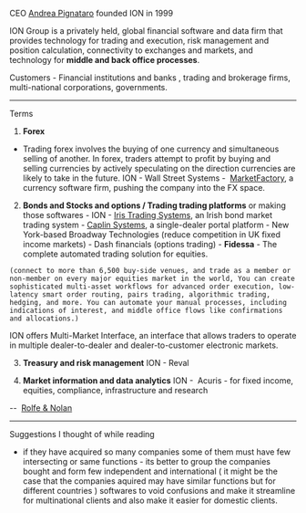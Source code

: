 
CEO [Andrea Pignataro](https://www.marketswiki.com/wiki/Andrea_Pignataro "Andrea Pignataro")
founded ION in 1999

ION Group is a privately held, global financial software and data firm that provides technology for trading and execution, risk management and position calculation, connectivity to exchanges and markets, and technology for **middle and back office processes**.

Customers - Financial institutions and banks , trading and brokerage firms, multi-national corporations, governments.



---
Terms

1. **Forex** 
- Trading forex involves the buying of one currency and simultaneous selling of another. In forex, traders attempt to profit by buying and selling currencies by actively speculating on the direction currencies are likely to take in the future.
ION - Wall Street Systems
       -  [MarketFactory](https://www.marketswiki.com/wiki/MarketFactory "MarketFactory"), a currency software firm, pushing the company into the FX space.
    
2. **Bonds and Stocks and options / Trading trading platforms** or making those softwares - 
ION - [Iris Trading Systems](https://www.marketswiki.com/wiki/index.php?title=Iris_Trading_Systems&action=edit&redlink=1 "Iris Trading Systems (page does not exist)"), an Irish bond market trading system
       - [Caplin Systems](https://www.marketswiki.com/wiki/index.php?title=Caplin_Systems&action=edit&redlink=1 "Caplin Systems (page does not exist)"), a single-dealer portal platform
       - New York-based Broadway Technologies (reduce competition in UK fixed income markets)
       - Dash financials (options trading)
       - **Fidessa** - The complete automated trading solution for equities.
       
`(connect to more than 6,500 buy-side venues, and trade as a member or non-member on every major equities market in the world, You can create sophisticated multi-asset workflows for advanced order execution, low-latency smart order routing, pairs trading, algorithmic trading, hedging, and more. You can automate your manual processes, including indications of interest, and middle office flows like confirmations and allocations.)`
   
ION offers Multi-Market Interface, an interface that allows traders to operate in multiple dealer-to-dealer and dealer-to-customer electronic markets.

3. **Treasury and risk management**
ION - Reval

4. **Market information and data analytics**
ION -  Acuris - for fixed income, equities, compliance, infrastructure and research

--  [Rolfe & Nolan](https://www.marketswiki.com/wiki/Rolfe_%26_Nolan "Rolfe & Nolan")


---
Suggestions I thought of while reading

- if they have acquired so many companies some of them must have few intersecting or same functions - its better to group the companies bought and form few independent and international ( it might be the case that the companies aquired may have similar functions but for different countries ) softwares to void confusions and make it streamline for multinational clients and also make it easier for domestic clients.